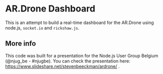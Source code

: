 AR.Drone Dashboard
==================

This is an attempt to build a real-time dashboard for the AR.Drone using node.js, `socket.io` and `rickshaw.js`.

More info
---------

This code was built for a presentation for the Node.js User Group Belgium (@njug_be - #njugbe). You can check the presentation here: https://www.slideshare.net/stevenbeeckman/ardrone/ .
